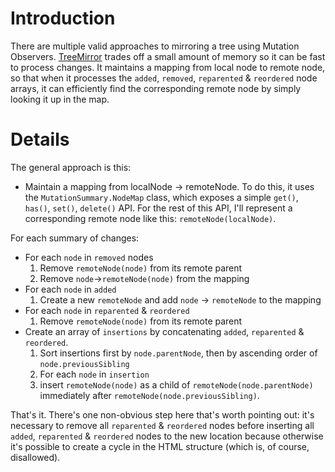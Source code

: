 # Introduction #

There are multiple valid approaches to mirroring a tree using Mutation Observers. [TreeMirror](util/tree_mirror.js) trades off a small amount of memory so it can be fast to process changes. It maintains a mapping from local node to remote node, so that when it processes the `added`, `removed`, `reparented` & `reordered` node arrays, it can efficiently find the corresponding remote node by simply looking it up in the map.

# Details #

The general approach is this:
  * Maintain a mapping from localNode -> remoteNode. To do this, it uses the `MutationSummary.NodeMap` class, which exposes a simple `get()`, `has()`, `set()`, `delete()` API. For the rest of this API, I'll represent a corresponding remote node like this: `remoteNode(localNode)`.

For each summary of changes:
  * For each `node` in `removed` nodes
    1. Remove `remoteNode(node)` from its remote parent
    1. Remove `node`->`remoteNode(node)` from the mapping
  * For each `node` in `added`
    1. Create a new `remoteNode` and add `node` -> `remoteNode` to the mapping
  * For each `node` in `reparented` & `reordered`
    1. Remove `remoteNode(node)` from its remote parent
  * Create an array of `insertions` by concatenating `added`, `reparented` & `reordered`.
    1. Sort insertions first by `node.parentNode`, then by ascending order of `node.previousSibling`
    1. For each `node` in `insertion`
    1. insert `remoteNode(node)` as a child of `remoteNode(node.parentNode)` immediately after `remoteNode(node.previousSibling)`.

That's it. There's one non-obvious step here that's worth pointing out: it's necessary to remove all `reparented` & `reordered` nodes before inserting all `added`, `reparented` & `reordered` nodes to the new location because otherwise it's possible to create a cycle in the HTML structure (which is, of course, disallowed).
